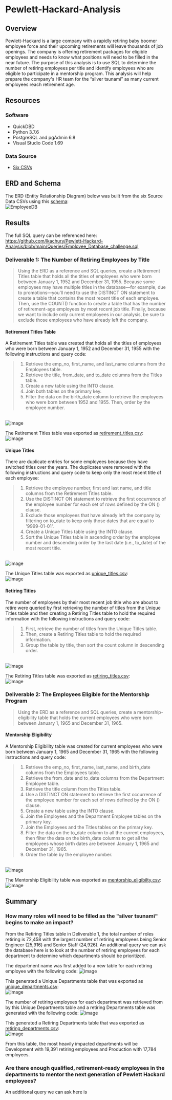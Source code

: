# Pewlett-Hackard-Analysis

## Overview 
Pewlett-Hackard is a large company with a rapidly retiring baby boomer employee force and their upcoming retirements will leave thousands of job openings. The company is offering retirement packages for eligible employees and needs to know what positions will need to be filled in the near future. The purpose of this analysis is to use SQL to determine the number of retiring employees per title and identify employees who are eligible to participate in a mentorship program. This analysis will help prepare the company's HR team for the “silver tsunami” as many current employees reach retirement age.

## Resources
### Software
- QuickDBD
- Python 3.7.6
- PostgreSQL and pgAdmin 6.8
- Visual Studio Code 1.69
### Data Source
- [Six CSVs](https://github.com/lkachury/Pewlett-Hackard-Analysis/tree/main/Data/Data%20Source%20CSVs) 

## ERD and Schema
The ERD (Entity Relationship Diagram) below was built from the six Source Data CSVs using this [schema](https://github.com/lkachury/Pewlett-Hackard-Analysis/blob/main/Queries/schema.sql): 
<br /> ![EmployeeDB](https://user-images.githubusercontent.com/108038989/185003521-737ddff9-d366-40f2-b2dc-716ac5378778.png)

## Results
The full SQL query can be referenced here: <br />
https://github.com/lkachury/Pewlett-Hackard-Analysis/blob/main/Queries/Employee_Database_challenge.sql

### Deliverable 1: The Number of Retiring Employees by Title
> Using the ERD as a reference and SQL queries, create a Retirement Titles table that holds all the titles of employees who were born between January 1, 1952 and December 31, 1955. Because some employees may have multiple titles in the database—for example, due to promotions—you’ll need to use the DISTINCT ON statement to create a table that contains the most recent title of each employee. Then, use the COUNT() function to create a table that has the number of retirement-age employees by most recent job title. Finally, because we want to include only current employees in our analysis, be sure to exclude those employees who have already left the company.

#### Retirement Titles Table
A Retirement Titles table was created that holds all the titles of employees who were born between January 1, 1952 and December 31, 1955 with the following instructions and query code:
  > 1. Retrieve the emp_no, first_name, and last_name columns from the Employees table.
  > 2. Retrieve the title, from_date, and to_date columns from the Titles table.
  > 3. Create a new table using the INTO clause.
  > 4. Join both tables on the primary key.
  > 5. Filter the data on the birth_date column to retrieve the employees who were born between 1952 and 1955. Then, order by the employee number.

<br /> ![image](https://user-images.githubusercontent.com/108038989/184790961-91d2427b-a9e1-4ab8-bbee-7b660b6bbcde.png)

The Retirement Titles table was exported as [retirement_titles.csv](https://github.com/lkachury/Pewlett-Hackard-Analysis/blob/main/Data/Challenge%20CSVs/retirement_titles.csv):
<br /> ![image](https://user-images.githubusercontent.com/108038989/184791268-82ada60b-54f1-4f48-9a32-ed0e313e4fc6.png)

#### Unique Titles
There are duplicate entries for some employees because they have switched titles over the years. The duplicates were removed with the following instructions and query code to keep only the most recent title of each employee:
  > 1. Retrieve the employee number, first and last name, and title columns from the Retirement Titles table.
  > 2. Use the DISTINCT ON statement to retrieve the first occurrence of the employee number for each set of rows defined by the ON () clause.
  > 3. Exclude those employees that have already left the company by filtering on to_date to keep only those dates that are equal to '9999-01-01'.
  > 4. Create a Unique Titles table using the INTO clause.
  > 5. Sort the Unique Titles table in ascending order by the employee number and descending order by the last date (i.e., to_date) of the most recent title.

<br /> ![image](https://user-images.githubusercontent.com/108038989/184792430-b8f741ff-4b29-4cd3-8cc5-3abb88836f2b.png)

The Unique Titles table was exported as [unique_titles.csv](https://github.com/lkachury/Pewlett-Hackard-Analysis/blob/main/Data/Challenge%20CSVs/unique_titles.csv):
<br /> ![image](https://user-images.githubusercontent.com/108038989/184792559-b9ca5202-b929-4384-9b5c-42158331169d.png)

#### Retiring Titles
The number of employees by their most recent job title who are about to retire were queried by first retrieving the number of titles from the Unique Titles table and then creating a Retiring Titles table to hold the required information with the following instructions and query code: 
  > 1. First, retrieve the number of titles from the Unique Titles table.
  > 2. Then, create a Retiring Titles table to hold the required information.
  > 3. Group the table by title, then sort the count column in descending order.

<br /> ![image](https://user-images.githubusercontent.com/108038989/184793673-e0097e8e-d132-4a6d-8bd0-bfe29a45784e.png)

The Retiring Titles table was exported as [retiring_titles.csv](https://github.com/lkachury/Pewlett-Hackard-Analysis/blob/main/Data/Challenge%20CSVs/retiring_titles.csv):
<br /> ![image](https://user-images.githubusercontent.com/108038989/184793621-237db3c3-d0ff-4570-a456-d952e743acaf.png)

### Deliverable 2: The Employees Eligible for the Mentorship Program
> Using the ERD as a reference and SQL queries, create a mentorship-eligibility table that holds the current employees who were born between January 1, 1965 and December 31, 1965.

#### Mentorship Eligibility
A Mentorship Eligibility table was created for current employees who were born between January 1, 1965 and December 31, 1965 with the following instructions and query code:
  > 1. Retrieve the emp_no, first_name, last_name, and birth_date columns from the Employees table.
  > 2. Retrieve the from_date and to_date columns from the Department Employee table.
  > 3. Retrieve the title column from the Titles table.
  > 4. Use a DISTINCT ON statement to retrieve the first occurrence of the employee number for each set of rows defined by the ON () clause.
  > 5. Create a new table using the INTO clause.
  > 6. Join the Employees and the Department Employee tables on the primary key.
  > 7. Join the Employees and the Titles tables on the primary key.
  > 8. Filter the data on the to_date column to all the current employees, then filter the data on the birth_date columns to get all the employees whose birth dates are between January 1, 1965 and December 31, 1965.
  > 9. Order the table by the employee number.

<br /> ![image](https://user-images.githubusercontent.com/108038989/184796485-7e1d9829-fd27-430d-8d99-8ea2473b39ca.png)

The Mentorship Eligibility table was exported as [mentorship_eligibilty.csv](https://github.com/lkachury/Pewlett-Hackard-Analysis/blob/main/Data/Challenge%20CSVs/mentorship_eligibility.csv):
<br /> ![image](https://user-images.githubusercontent.com/108038989/184796674-198b8afd-9f6d-42d8-99ea-9c2c0bfb241e.png)

## Summary
### How many roles will need to be filled as the "silver tsunami" begins to make an impact?

From the Retiring Titles table in Deliverable 1, the total number of roles retiring is 72,458 with the largest number of retiring employees being Senior Engineer (25,916) and Senior Staff (24,926). An additional query we can ask the database here is to look at the number of retiring employees for each department to determine which departments should be prioritized. 

The department name was first added to a new table for each retiring employee with the following code:
![image](https://user-images.githubusercontent.com/108038989/185016983-2e69bf5c-30cc-449d-a5ad-ffacb5320f5b.png)

This generated a Unique Departments table that was exported as [unique_departments.csv](https://github.com/lkachury/Pewlett-Hackard-Analysis/blob/main/Data/Challenge%20CSVs/unique_departments.csv):
<br /> ![image](https://user-images.githubusercontent.com/108038989/185017197-92835bf1-10a3-470c-88b1-ff47afb7b34b.png)

The number of retiring employees for each department was retrieved from by this Unique Departments table and a retiring Departments table was generated with the following code:
![image](https://user-images.githubusercontent.com/108038989/185018077-dc467470-9560-4ca0-bff7-42b4c3e1f710.png)

This generated a Retiring Departments table that was exported as [retiring_departments.csv](https://github.com/lkachury/Pewlett-Hackard-Analysis/blob/main/Data/Challenge%20CSVs/retiring_departments.csv):
<br /> ![image](https://user-images.githubusercontent.com/108038989/185017503-22429568-1e32-4878-b9ac-01e5f705893b.png)

From this table, the most heavily impacted departments will be Development with 19,391 retiring employees and Production with 17,784 employees. 

### Are there enough qualified, retirement-ready employees in the departments to mentor the next generation of Pewlett Hackard employees?
An additional query we can ask here is 
